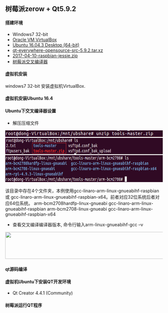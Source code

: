 
## 树莓派zerow + Qt5.9.2

#### 搭建环境
- Windows7 32-bit
- [Oracle VM VirtualBox](https://www.virtualbox.org/)
- [Ubuntu 16.04.3 Desktop (64-bit)](http://releases.ubuntu.com/16.04/ubuntu-16.04.3-desktop-amd64.iso.torrent?_ga=2.253121097.1318740821.1512544173-1116467422.1493000235)
- [qt-everywhere-opensource-src-5.9.2.tar.xz](http://download.qt.io/archive/qt/5.9/5.9.2/single/qt-everywhere-opensource-src-5.9.2.tar.xz)
- [2017-04-10-raspbian-jessie.zip](https://downloads.raspberrypi.org/raspbian/images/raspbian-2017-04-10/2017-04-10-raspbian-jessie.zip)
- [树莓派交叉编译器](https://github.com/raspberrypi/tools)

#### 虚拟机安装
windows7 32-bit 安装虚拟机VirtualBox.

#### 虚拟机安装Ubuntu 16.4

#### Ubuntu下交叉编译器设置

- 解压压缩文件
<div align=left><img width="547" height="21" src="https://github.com/to9/notes/blob/master/raspberry_qt5.9.2_images/tools-master_1.png"/></div>
<div align=left><img width="713" height="52" src="https://github.com/to9/notes/blob/master/raspberry_qt5.9.2_images/tools-master_2.png"/></div>
<div align=left><img width="713" height="86" src="https://github.com/to9/notes/blob/master/raspberry_qt5.9.2_images/tools-master_3.png"/></div>

  该目录中存在4个文件夹，本例使用gcc-linaro-arm-linux-gnueabihf-raspbian 或 gcc-linaro-arm-linux-gnueabihf-raspbian-x64。前者对应32位系统后者对应64位系统。
  arm-bcm2708hardfp-linux-gnueabi
  gcc-linaro-arm-linux-gnueabihf-raspbian
  arm-bcm2708-linux-gnueabi
  gcc-linaro-arm-linux-gnueabihf-raspbian-x64

- 查看交叉编译编译器版本, 命令行输入arm-linux-gnueabihf-gcc –v 
<div align=left><img width="713" height="86" src="https://github.com/to9/notes/blob/master/raspberry_qt5.9.2_images/tools-master_4.png"/></div>

#### qt源码编译

#### 虚拟机Ubuntu下安装QT开发环境
- Qt Creator 4.4.1 (Community)

#### 树莓派运行QT程序

